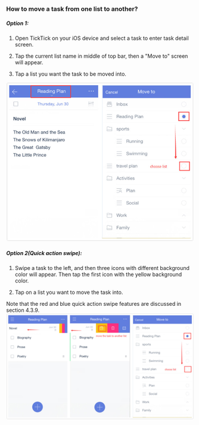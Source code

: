 ### How to move a task from one list to another?

##### Option 1:

1. Open TickTick on your iOS device and select a task to enter task detail screen.

2. Tap the current list name in middle of top bar, then a "Move to" screen will appear.

3. Tap a list you want the task to be moved into.

![](movetask15.jpg)

##### Option 2\(Quick action swipe\):

1. Swipe a task to the left, and then three icons with different background color will appear. Then tap the first icon with the yellow background color.

2. Tap on a list you want to move the task into.

Note that the red and blue quick action swipe features are discussed in section 4.3.9.![](movetask345.jpg)

